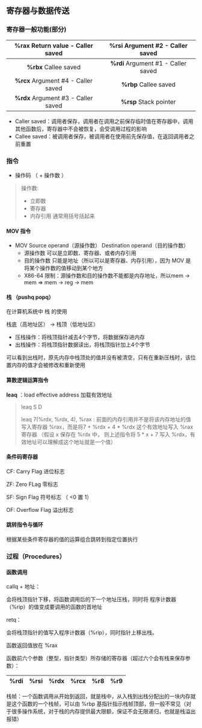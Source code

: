 ## 寄存器与数据传送

### 寄存器一般功能(部分)	

| **%rax**  Return value - Caller saved | **%rsi**  Argument #2 - Caller saved |
| :-----------------------------------: | :----------------------------------: |
|        **%rbx**  Callee saved         | **%rdi**  Argument #1 - Caller saved |
| **%rcx**  Argument #4 - Caller saved  |        **%rbp**  Callee saved        |
| **%rdx**  Argument #3 - Caller saved  |       **%rsp**  Stack pointer        |

- Caller saved：调用者保存，调用者在调用之前保存临时值在寄存器中，调用其他函数后，寄存器中不会被恢复，会受调用过程的影响
- Callee saved：被调用者保存，被调用者在使用前先保存值，在返回调用者之前重置

### 指令

- 操作码 （ + 操作数 ）

> 操作数:
>
> - 立即数
> - 寄存器
> - 内存引用 通常用括号括起来

#### MOV 指令

- MOV Source operand（源操作数）  Destination operand（目的操作数）
  - 源操作数 可以是立即数、寄存器、或者内存引用
  - 目的操作数 只能是地址（所以可以是寄存器、内存引用），因为 MOV 是将某个操作数的值移动到某个地方
  - X86-64 限制：源操作数和目的操作数不能都是内存地址，所以mem -> mem => mem -> reg -> mem

#### 栈 （pushq popq）

在计算机系统中 栈 的使用

栈底（高地址区） -> 栈顶（低地址区）

- 压栈操作：将栈顶指针减去4个字节，将数据保存进内存
- 出栈操作：将栈顶指针数据读出，将栈顶指针加上4个字节

可以看到出栈时，原先内存中栈顶处的值并没有被清空，只有在重新压栈时，该位置内存的值才会被修改和重新使用

#### 算数逻辑运算指令

**leaq** ：load effective address 加载有效地址

> leaq S D
>
> leaq 7(%rdx, %rdx, 4), %rax : 前面的内存引用并不是将该内存地址的值写入寄存器 %rax，而是将7 + %rdx + 4 * %rdx 这个有效地址写入 %rax 寄存器 （假设 x 保存在 %rdx 中， 则上述指令将 5 * x + 7 写入 %rdx，有效地址可以理解成这个地址就是一个值）

#### 条件码寄存器

CF: Carry Flag 进位标志

ZF: Zero FLag 零标志

SF: Sign Flag 符号标志 （ <0 置 1）

OF: Overflow Flag 溢出标志

#### 跳转指令与循环

根据某些条件寄存器的值的运算组合跳转到指定位置执行



### 过程（Procedures）

#### 函数调用

callq + 地址：

会将栈顶指针下移，将函数调用后的下一个地址压栈，同时将 程序计数器（%rip）的值变成要调用的函数的首地址



retq：

会将栈顶指针的值写入程序计数器（%rip），同时指针上移出栈。



函数返回值放在 %rax



函数前六个参数（整型，指针类型）所存储的寄存器（超过六个会有栈来保存参数）：

| %rdi | %rsi | %rdx | %rcx | %r8  | %r9  |
| :--: | :--: | :--: | :--: | :--: | :--: |



栈帧：一个函数调用从开始到返回，就是栈中，从入栈到出栈分配出的一块内存就是这个函数的一个栈帧，可以由 %rbp 基指针指示栈帧顶部，但一般不常见（对于很多操作系统，对于栈的内存提供最大限额，保证不会无限递归，也就是栈溢出报错）